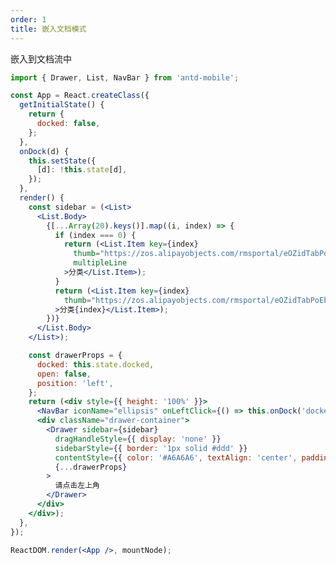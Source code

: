 ```yaml
---
order: 1
title: 嵌入文档模式
---
```


嵌入到文档流中


````jsx
import { Drawer, List, NavBar } from 'antd-mobile';

const App = React.createClass({
  getInitialState() {
    return {
      docked: false,
    };
  },
  onDock(d) {
    this.setState({
      [d]: !this.state[d],
    });
  },
  render() {
    const sidebar = (<List>
      <List.Body>
        {[...Array(20).keys()].map((i, index) => {
          if (index === 0) {
            return (<List.Item key={index}
              thumb="https://zos.alipayobjects.com/rmsportal/eOZidTabPoEbPeU.png"
              multipleLine
            >分类</List.Item>);
          }
          return (<List.Item key={index}
            thumb="https://zos.alipayobjects.com/rmsportal/eOZidTabPoEbPeU.png"
          >分类{index}</List.Item>);
        })}
      </List.Body>
    </List>);

    const drawerProps = {
      docked: this.state.docked,
      open: false,
      position: 'left',
    };
    return (<div style={{ height: '100%' }}>
      <NavBar iconName="ellipsis" onLeftClick={() => this.onDock('docked')}>嵌入文档</NavBar>
      <div className="drawer-container">
        <Drawer sidebar={sidebar}
          dragHandleStyle={{ display: 'none' }}
          sidebarStyle={{ border: '1px solid #ddd' }}
          contentStyle={{ color: '#A6A6A6', textAlign: 'center', paddingTop: 42 }}
          {...drawerProps}
        >
          请点击左上角
        </Drawer>
      </div>
    </div>);
  },
});

ReactDOM.render(<App />, mountNode);
````

<style>
.drawer-container {
  position: relative;
  height: 100%;
}
.am-drawer {
  overflow: auto;
}
.am-drawer-sidebar {
  max-width: 260px;
  background-color: #fff;
  overflow: auto;
}
.am-drawer-sidebar .am-list {
  padding: 0;
}
</style>
